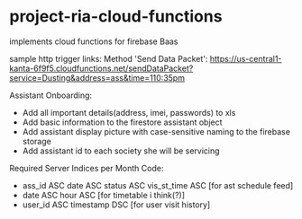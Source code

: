 # project-ria-cloud-functions
implements cloud functions for firebase Baas

sample http trigger links: 
Method 'Send Data Packet':
https://us-central1-kanta-6f9f5.cloudfunctions.net/sendDataPacket?service=Dusting&address=ass&time=110:35pm


Assistant Onboarding:
- Add all important details(address, imei, passwords) to xls
- Add basic information to the firestore assistant object
- Add assistant display picture with case-sensitive naming to the firebase storage
- Add assistant id to each society she will be servicing

Required Server Indices per Month Code:
- ass_id ASC date ASC status ASC vis_st_time ASC [for ast schedule feed]
- date ASC hour ASC [for timetable i think(?)]
- user_id ASC timestamp DSC [for user visit history]

